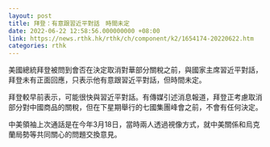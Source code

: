 ```yaml
---
layout: post
title: 拜登：有意跟習近平對話　時間未定
date: 2022-06-22 12:58:56.000000000 +08:00
link: https://news.rthk.hk/rthk/ch/component/k2/1654174-20220622.htm
categories: rthk
---
```


美國總統拜登被問到會否在決定取消對華部分關稅之前，與國家主席習近平對話，拜登未有正面回應，只表示他有意跟習近平對話，但時間未定。

拜登較早前表示，可能很快與習近平對話。有傳媒引述消息報道，拜登正考慮取消部分對中國商品的關稅，但在下星期舉行的七國集團峰會之前，不會有任何決定。

中美領袖上次通話是在今年3月18日，當時兩人透過視像方式，就中美關係和烏克蘭局勢等共同關心的問題交換意見。

